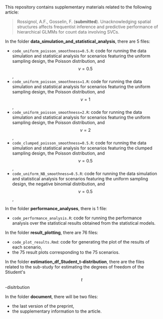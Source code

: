 This repository contains supplementary materials related to the following article:

> Rossignol, A.F., Gosselin, F. (**submitted**). Unacknowledging spatial structures affects frequentist inference and predictive performance of hierarchical GLMMs for count data involving SVCs.

In the folder **data_simulation_and_statistical_analysis**, there are 5 files:

* `code_uniform_poisson_smoothness=0.5.R`: code for running the data simulation and statistical analysis for scenarios featuring the uniform sampling design, the Poisson distribution, and $$\nu = 0.5$$,
* `code_uniform_poisson_smoothness=1.R`: code for running the data simulation and statistical analysis for scenarios featuring the uniform sampling design, the Poisson distribution, and $$\nu = 1$$,
* `code_uniform_poisson_smoothness=2.R`: code for running the data simulation and statistical analysis for scenarios featuring the uniform sampling design, the Poisson distribution, and $$\nu = 2$$,
* `code_clumped_poisson_smoothness=0.5.R`: code for running the data simulation and statistical analysis for scenarios featuring the clumped sampling design, the Poisson distribution, and $$\nu = 0.5$$,
* `code_uniform_NB_smoothness=0.5.R`: code for running the data simulation and statistical analysis for scenarios featuring the uniform sampling design, the negative binomial distribution, and $$\nu = 0.5$$,

In the folder **performance_analyses**, there is 1 file: 
* `code_performance_analysis.R`: code for running the performance analysis over the statistical results obtained from the statistical models.

In the folder **result_plotting**, there are 76 files: 
* `code_plot_results.Rmd`: code for generating the plot of the results of each scenario,
* the 75 result plots corresponding to the 75 scenarios.

In the folder **estimation_df_Student_t-distribution**, there are the files related to the sub-study for estimating the degrees of freedom of the Stiudent's $$t$$-disitrbution

In the folder **document**, there will be two files:

* the last version of the preprint,
* the supplementary information to the article.
